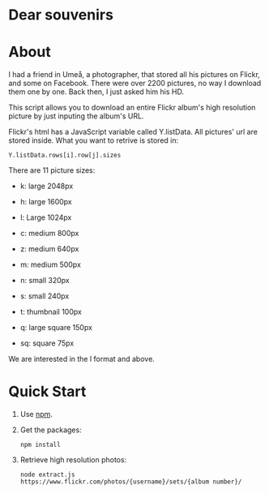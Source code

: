 # Dear souvenirs

# About

I had a friend in Umeå, a photographer, that stored all his pictures on Flickr,
and some on Facebook. There were over 2200 pictures, no way I download them one
by one. Back then, I just asked him his HD.  

This script allows you to download an entire Flickr album's high resolution 
picture by just inputing the album's URL. 

Flickr's html has a JavaScript variable called Y.listData. All pictures' url are
stored inside. What you want to retrive is stored in:

    Y.listData.rows[i].row[j].sizes

There are 11 picture sizes:

* k: large 2048px

* h: large 1600px

* l: Large 1024px

* c: medium 800px

* z: medium 640px

* m: medium 500px

* n: small 320px

* s: small 240px

* t: thumbnail 100px

* q: large square 150px

* sq: square 75px

We are interested in the l format and above.

# Quick Start

1. Use [npm](http://nodejs.org/).

2. Get the packages:

    `npm install`

3. Retrieve high resolution photos:

    `node extract.js https://www.flickr.com/photos/{username}/sets/{album number}/`